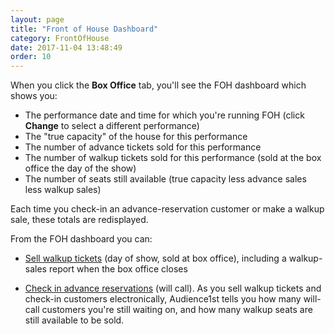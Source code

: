 ```yaml
---
layout: page
title: "Front of House Dashboard"
category: FrontOfHouse
date: 2017-11-04 13:48:49
order: 10
---
```



When you click the **Box Office** tab, you'll see the FOH dashboard which shows you:

* The performance date and time for which you're running FOH (click **Change** to select a different performance)
* The "true capacity" of the house for this performance
* The number of advance tickets sold for this performance
* The number of walkup tickets sold for this performance (sold at the box office the day of the show)
* The number of seats still available (true capacity less advance sales less walkup sales)

Each time you check-in an advance-reservation customer or make a walkup sale, these totals are redisplayed.

From the FOH dashboard you can:

* [Sell walkup tickets](walkup-sales.html) (day of show, sold at box office), including a
walkup-sales report when the box office closes

* [Check in advance reservations](willcallresrevation-checkin.html)
(will call).  As you sell walkup tickets and check-in customers
electronically, Audience1st tells you how many will-call customers you're
still waiting on, and how many walkup seats are still available to be
sold. 
